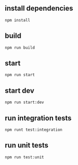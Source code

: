 ## install dependencies
```
npm install
```

## build
```
npm run build
```

## start
```
npm run start
```

## start dev
```
npm run start:dev
```

## run integration tests
```
npm runt test:integration
```

## run unit tests
```
npm run test:unit
```